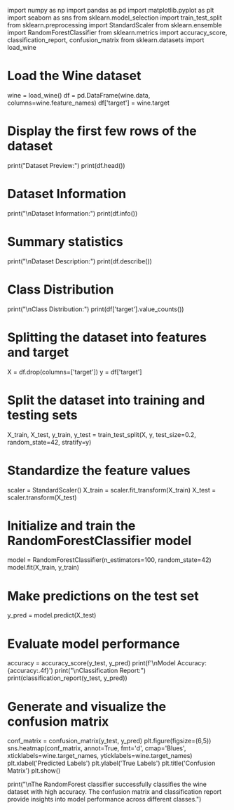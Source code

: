 import numpy as np
import pandas as pd
import matplotlib.pyplot as plt
import seaborn as sns
from sklearn.model_selection import train_test_split
from sklearn.preprocessing import StandardScaler
from sklearn.ensemble import RandomForestClassifier
from sklearn.metrics import accuracy_score, classification_report, confusion_matrix
from sklearn.datasets import load_wine

# Load the Wine dataset
wine = load_wine()
df = pd.DataFrame(wine.data, columns=wine.feature_names)
df['target'] = wine.target

# Display the first few rows of the dataset
print("Dataset Preview:")
print(df.head())

# Dataset Information
print("\nDataset Information:")
print(df.info())

# Summary statistics
print("\nDataset Description:")
print(df.describe())

# Class Distribution
print("\nClass Distribution:")
print(df['target'].value_counts())

# Splitting the dataset into features and target
X = df.drop(columns=['target'])
y = df['target']

# Split the dataset into training and testing sets
X_train, X_test, y_train, y_test = train_test_split(X, y, test_size=0.2, random_state=42, stratify=y)

# Standardize the feature values
scaler = StandardScaler()
X_train = scaler.fit_transform(X_train)
X_test = scaler.transform(X_test)

# Initialize and train the RandomForestClassifier model
model = RandomForestClassifier(n_estimators=100, random_state=42)
model.fit(X_train, y_train)

# Make predictions on the test set
y_pred = model.predict(X_test)

# Evaluate model performance
accuracy = accuracy_score(y_test, y_pred)
print(f'\nModel Accuracy: {accuracy:.4f}')
print("\nClassification Report:")
print(classification_report(y_test, y_pred))

# Generate and visualize the confusion matrix
conf_matrix = confusion_matrix(y_test, y_pred)
plt.figure(figsize=(6,5))
sns.heatmap(conf_matrix, annot=True, fmt='d', cmap='Blues', xticklabels=wine.target_names, yticklabels=wine.target_names)
plt.xlabel('Predicted Labels')
plt.ylabel('True Labels')
plt.title('Confusion Matrix')
plt.show()

print("\nThe RandomForest classifier successfully classifies the wine dataset with high accuracy. The confusion matrix and classification report provide insights into model performance across different classes.")
